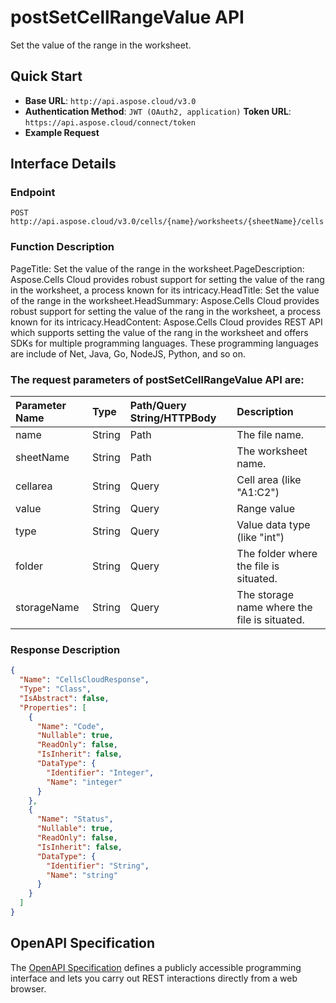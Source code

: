 # **postSetCellRangeValue API**

Set the value of the range in the worksheet. 

## **Quick Start**

- **Base URL**: `http://api.aspose.cloud/v3.0`
- **Authentication Method**: `JWT (OAuth2, application)`  **Token URL**: `https://api.aspose.cloud/connect/token`
- **Example Request** 
<script src="https://gist.github.com/aspose-cells-cloud-gists/8a5b324fdf3e574dbd747c1a1e24b05d.js?file=Example30_PostSetCellRangeValue.cs"></script>

## **Interface Details**

### **Endpoint** 

```
POST http://api.aspose.cloud/v3.0/cells/{name}/worksheets/{sheetName}/cells
```

### **Function Description**
PageTitle: Set the value of the range in the worksheet.PageDescription: Aspose.Cells Cloud provides robust support for setting the value of the rang in the worksheet, a process known for its intricacy.HeadTitle: Set the value of the range in the worksheet.HeadSummary: Aspose.Cells Cloud provides robust support for setting the value of the rang in the worksheet, a process known for its intricacy.HeadContent: Aspose.Cells Cloud provides REST API which supports setting the value of the rang in the worksheet and offers SDKs for multiple programming languages. These programming languages are include of Net, Java, Go, NodeJS, Python, and so on.

### The request parameters of **postSetCellRangeValue** API are: 

| Parameter Name | Type | Path/Query String/HTTPBody | Description | 
| :- | :- | :- |:- | 
|name|String|Path|The file name.|
|sheetName|String|Path|The worksheet name.|
|cellarea|String|Query|Cell area (like "A1:C2")|
|value|String|Query|Range value|
|type|String|Query|Value data type (like "int")|
|folder|String|Query|The folder where the file is situated.|
|storageName|String|Query|The storage name where the file is situated.|


### **Response Description**
```json
{
  "Name": "CellsCloudResponse",
  "Type": "Class",
  "IsAbstract": false,
  "Properties": [
    {
      "Name": "Code",
      "Nullable": true,
      "ReadOnly": false,
      "IsInherit": false,
      "DataType": {
        "Identifier": "Integer",
        "Name": "integer"
      }
    },
    {
      "Name": "Status",
      "Nullable": true,
      "ReadOnly": false,
      "IsInherit": false,
      "DataType": {
        "Identifier": "String",
        "Name": "string"
      }
    }
  ]
}
```

## OpenAPI Specification

The [OpenAPI Specification](https://reference.aspose.cloud/cells/#/CellsController/PostSetCellRangeValue) defines a publicly accessible programming interface and lets you carry out REST interactions directly from a web browser.

